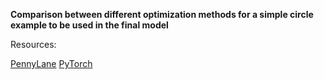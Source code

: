 **Comparison between different optimization methods for a simple circle example to be used in the final model**

Resources:

[PennyLane](https://pennylane.readthedocs.io/en/stable/introduction/optimizers.html)         [     PyTorch](https://pytorch.org/docs/stable/optim.html)
